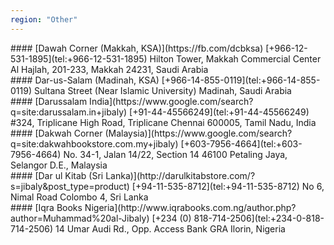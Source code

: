 ```yaml
---
region: "Other"
---
```


<div class="col-12 col-sm-6 col-md-4" markdown="1">
#### [Dawah Corner (Makkah, KSA)](https://fb.com/dcbksa)
[+966-12-531-1895](tel:+966-12-531-1895)  
Hilton Tower, Makkah Commercial Center  
Al Hajlah, 201-233, Makkah 24231, Saudi Arabia
</div>

<div class="col-12 col-sm-6 col-md-4" markdown="1">
#### Dar-us-Salam (Madinah, KSA)
[+966-14-855-0119](tel:+966-14-855-0119)  
Sultana Street (Near Islamic University)  
Madinah, Saudi Arabia
</div>

<div class="col-12 col-sm-6 col-md-4" markdown="1">
#### [Darussalam India](https://www.google.com/search?q=site:darussalam.in+jibaly)
[+91-44-45566249](tel:+91-44-45566249)  
#324, Triplicane High Road, Triplicane  
Chennai 600005, Tamil Nadu, India
</div>

<div class="col-12 col-sm-6 col-md-4" markdown="1">
#### [Dakwah Corner (Malaysia)](https://www.google.com/search?q=site:dakwahbookstore.com.my+jibaly)
[+603-7956-4664](tel:+603-7956-4664)  
No. 34-1, Jalan 14/22, Section 14  
46100 Petaling Jaya, Selangor D.E., Malaysia
</div>

<div class="col-12 col-sm-6 col-md-4" markdown="1">
#### [Dar ul Kitab (Sri Lanka)](http://darulkitabstore.com/?s=jibaly&post_type=product)
[+94-11-535-8712](tel:+94-11-535-8712)  
No 6, Nimal Road  
Colombo 4, Sri Lanka
</div>

<div class="col-12 col-sm-6 col-md-4" markdown="1">
#### [Iqra Books Nigeria](http://www.iqrabooks.com.ng/author.php?author=Muhammad%20al-Jibaly)
[+234 (0) 818-714-2506](tel:+234-0-818-714-2506)  
14 Umar Audi Rd., Opp. Access Bank  
GRA Ilorin, Nigeria
</div>
